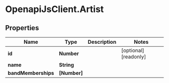 # OpenapiJsClient.Artist

## Properties

Name | Type | Description | Notes
------------ | ------------- | ------------- | -------------
**id** | **Number** |  | [optional] [readonly] 
**name** | **String** |  | 
**bandMemberships** | **[Number]** |  | 


